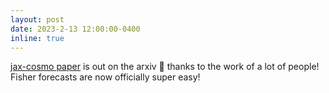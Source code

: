```yaml
---
layout: post
date: 2023-2-13 12:00:00-0400
inline: true
---
```


[jax-cosmo paper](https://arxiv.org/abs/2302.05163) is out on the arxiv :tada: thanks to the work of a lot of people! Fisher forecasts are now officially super easy!
